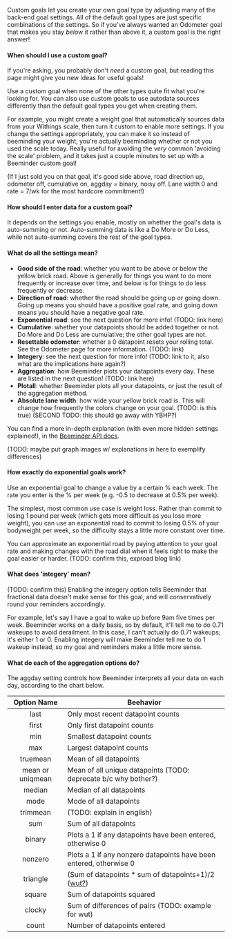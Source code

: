 Custom goals let you create your own goal type by adjusting many of the back-end goal settings.  All of the default goal types are just specific combinations of the settings.  So if you've always wanted an Odometer goal that makes you stay *below* it rather than above it, a custom goal is the right answer!  

#### When should I use a custom goal?
If you're asking, you probably don't *need* a custom goal, but reading this page might give you new ideas for useful goals!

Use a custom goal when none of the other types quite fit what you're looking for.  You can also use custom goals to use autodata sources differently than the default goal types you get when creating them.  

For example, you might create a weight goal that automatically sources data from your Withings scale, then turn it custom to enable more settings.  If you change the settings appropriately, you can make it so instead of beeminding your weight, you're actually beeminding whether or not you used the scale today.  Really useful for avoiding the *very* common 'avoiding the scale' problem, and it takes just a couple minutes to set up with a Beeminder custom goal!

(If I just sold you on that goal, it's good side above, road direction up, odometer off, cumulative on, aggday = binary, noisy off.  Lane width 0 and rate = 7/wk for the most hardcore commitment!)

#### How should I enter data for a custom goal?
It depends on the settings you enable, mostly on whether the goal's data is auto-summing or not.  Auto-summing data is like a Do More or Do Less, while not auto-summing covers the rest of the goal types.

#### What do all the settings mean?
  - **Good side of the road**: whether you want to be above or below the yellow brick road.  Above is generally for things you want to do more frequently or increase over time, and below is for things to do less frequently or decrease.
  - **Direction of road**: whether the road should be going up or going down.  Going up means you should have a positive goal rate, and going down means you should have a negative goal rate.
  - **Exponential road**: see the next question for more info!  (TODO: link here)
  - **Cumulative**: whether your datapoints should be added together or not.  Do More and Do Less are cumulative; the other goal types are not.
  - **Resettable odometer**: whether a 0 datapoint resets your rolling total.  See the Odometer page for more information.  (TODO: link)
  - **Integery**: see the next question for more info!  (TODO: link to it, also what are the implications here again?)
  - **Aggregation**: how Beeminder plots your datapoints every day.  These are listed in the next question! (TODO: link here)
  - **Plotall**: whether Beeminder plots all your datapoints, or just the result of the aggregation method.
  - **Absolute lane width**: how wide your yellow brick road is.  This will change how frequently the colors change on your goal. (TODO: is this true) (SECOND TODO: this should go away with YBHP?)
  
You can find a more in-depth explanation (with even more hidden settings explained!), in the [Beeminder API docs](https://www.beeminder.com/api#goal).  

(TODO: maybe put graph images w/ explanations in here to exemplify differences)

#### How exactly do exponential goals work?
Use an exponential goal to change a value by a certain % each week.  The rate you enter is the % per week (e.g. -0.5 to decrease at 0.5% per week).

The simplest, most common use case is weight loss.  Rather than commit to losing 1 pound per week (which gets more difficult as you lose more weight), you can use an exponential road to commit to losing 0.5% of your bodyweight per week, so the difficulty stays a little more constant over time.

You can approximate an exponential road by paying attention to your goal rate and making changes with the road dial when it feels right to make the goal easier or harder. 
(TODO: confirm this, exproad blog link)

#### What does 'integery' mean?
(TODO: confirm this) 
Enabling the integery option tells Beeminder that fractional data doesn't make sense for this goal, and will conservatively round your reminders accordingly.

For example, let's say I have a goal to wake up before 9am five times per week.  Beeminder works on a daily basis, so by default, it'll tell me to do 0.71 wakeups to avoid derailment.  In this case, I can't actually do 0.71 wakeups; it's either 1 or 0.  Enabling integery will make Beeminder tell me to do 1 wakeup instead, so my goal and reminders make a little more sense.

#### What do each of the aggregation options do?
The aggday setting controls how Beeminder interprets all your data on each day, according to the chart below.  

|Option Name|Beehavior|
|:-:|-|
|last|Only most recent datapoint counts|
|first|Only first datapoint counts|
|min|Smallest datapoint counts|
|max|Largest datapoint counts|
|truemean|Mean of all datapoints|
|mean or uniqmean|Mean of all unique datapoints (TODO: deprecate b/c why bother?)|
|median|Median of all datapoints|
|mode|Mode of all datapoints|
|trimmean|(TODO: explain in english)|
|sum|Sum of all datapoints|
|binary|Plots a 1 if any datapoints have been entered, otherwise 0|
|nonzero|Plots a 1 if any nonzero datapoints have been entered, otherwise 0|
|triangle|(Sum of datapoints * sum of datapoints+1)/2 ([wut?](https://blog.beeminder.com/triangle))|
|square|Sum of datapoints squared|
|clocky|Sum of differences of pairs (TODO: example for wut)|
|count|Number of datapoints entered|
